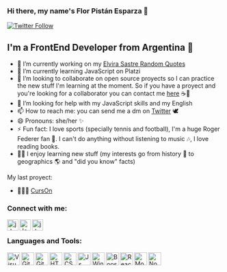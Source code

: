 ### Hi there, my name's Flor Pistán Esparza 👋

[![Twitter Follow](https://img.shields.io/twitter/follow/flopi_es?color=1DA1F2&logo=twitter&style=for-the-badge)](https://twitter.com/intent/follow?original_referer=https%3A%2F%2Fgithub.com%2Fflopi_es&screen_name=flopi_es)

## I'm a FrontEnd Developer from Argentina 🌈


- 🔭 I’m currently working on my [Elvira Sastre Random Quotes](https://elvirasastre-quotes.vercel.app/)
- 🌱 I’m currently learning JavaScript on Platzi
- 👯 I’m looking to collaborate on open source proyects so I can practice the new stuff I'm learning at the moment. So if you have a proyect and you're looking for a collaborator you can contact me [here](https://twitter.com/flopi_es) ☕💬
- 🤔 I’m looking for help with my JavaScript skills and my English
- 📫 How to reach me: you can send me a dm on [Twitter](https://twitter.com/flopi_es) 🕊
- 😄 Pronouns: she/her ✨
- ⚡ Fun fact: I love sports (specially tennis and football), I'm a huge Roger Federer fan 🎾. I can't do anything without listening to music 🎶, I love reading books. 
- :woman_cartwheeling: I enjoy learning new stuff (my interests go from history 📁 to geographics 🌎 and "did you know" facts)

My last proyect:
- 👩🏻‍💻 [CursOn](https://github.com/RollingTeam/ProyectoCurson)



### Connect with me:

[<img align="left" alt="jd_apprentice | Twitter" width="26px" src="https://www.vectorlogo.zone/logos/twitter/twitter-icon.svg" />][twitter]
[<img align="left" alt="Jonathandyallo | LinkedIn" width="26px" src="https://www.vectorlogo.zone/logos/linkedin/linkedin-icon.svg" />][linkedin]
[<img align="left" alt="jd.apprentice | Instagram" width="26px" src="https://www.vectorlogo.zone/logos/instagram/instagram-icon.svg" />][instagram]

<br />


### Languages and Tools:

<img align="left" alt="Visual Studio Code" width="30px" src="https://www.vectorlogo.zone/logos/visualstudio_code/visualstudio_code-icon.svg"/>
<img align="left" alt="GitHub" width="30px" src="https://www.vectorlogo.zone/logos/github/github-tile.svg"/>
<img align="left" alt="Git" width=30px" src="https://www.vectorlogo.zone/logos/git-scm/git-scm-icon.svg"/>                           
<img align="left" alt="HTML5" width="30px" src="https://www.vectorlogo.zone/logos/w3_html5/w3_html5-icon.svg"/>
<img align="left" alt="CSS3" width="30px" src="https://www.logolynx.com/images/logolynx/s_0d/0d35ef6c8d4fdaf0590228404dc6448b.png"/>                                              <img align="left" alt="Js" width="30px" src="https://upload.wikimedia.org/wikipedia/commons/thumb/9/99/Unofficial_JavaScript_logo_2.svg/1200px-Unofficial_JavaScript_logo_2.svg.png"/>  
<img align="left" alt="Windows" width="30px" src="https://www.vectorlogo.zone/logos/microsoft/microsoft-icon.svg"/>
<img align="left" alt="Boostrap" width="30px" src="https://www.vectorlogo.zone/logos/getbootstrap/getbootstrap-icon.svg">
<img align="left" alt="React" width="30px" src="https://www.vectorlogo.zone/logos/reactjs/reactjs-icon.svg">
<img align="left" alt="MongoDB" width="30px" src="https://www.vectorlogo.zone/logos/mongodb/mongodb-icon.svg">
<img align="left" alt="NodeJS" width="30px" src="https://www.vectorlogo.zone/logos/nodejs/nodejs-icon.svg">

[twitter]: https://twitter.com/flopi_es
[instagram]: https://instagram.com/florpistan
[linkedin]: https://linkedin.com/in/florpistan
                                                                                                          
                                                                                          
